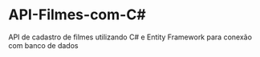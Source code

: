 # API-Filmes-com-C#

API de cadastro de filmes utilizando C# e Entity Framework para conexão com banco de dados
